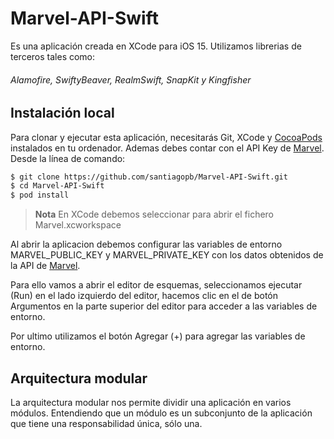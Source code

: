 # Marvel-API-Swift
Es una aplicación creada en XCode para iOS 15. Utilizamos librerias de terceros tales como:
###### Alamofire, SwiftyBeaver, RealmSwift, SnapKit y Kingfisher

## Instalación local
Para clonar y ejecutar esta aplicación, necesitarás Git, XCode y [CocoaPods](https://cocoapods.org/) instalados en tu ordenador. Ademas debes contar con el API Key de [Marvel](https://developer.marvel.com/docs). Desde la línea de comando:

```bash
$ git clone https://github.com/santiagopb/Marvel-API-Swift.git
$ cd Marvel-API-Swift
$ pod install
```

> **Nota**
> En XCode debemos seleccionar  para abrir el fichero Marvel.xcworkspace

Al abrir la aplicacion debemos configurar las variables de entorno MARVEL_PUBLIC_KEY y MARVEL_PRIVATE_KEY con los datos obtenidos de la API de [Marvel](https://developer.marvel.com/docs).

Para ello vamos a abrir el editor de esquemas, seleccionamos ejecutar (Run) en el lado izquierdo del editor, hacemos clic en el de botón Argumentos en la parte superior del editor para acceder a las variables de entorno. 

Por ultimo utilizamos el botón Agregar (+) para agregar las variables de entorno.



## Arquitectura modular
La arquitectura modular nos permite dividir una aplicación en varios módulos. Entendiendo que un módulo es un subconjunto de la aplicación que tiene una responsabilidad única, sólo una.
